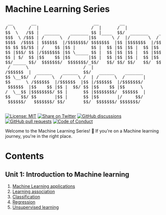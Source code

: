 # Machine Learning Series
<pre>
 __       __                      __        __                            __                                                __                           
/  \     /  |                    /  |      /  |                          /  |                                              /  |                          
$$  \   /$$ |  ______    _______ $$ |____  $$/  _______    ______        $$ |        ______    ______    ______   _______  $$/  _______    ______        
$$$  \ /$$$ | /      \  /       |$$      \ /  |/       \  /      \       $$ |       /      \  /      \  /      \ /       \ /  |/       \  /      \       
$$$$  /$$$$ | $$$$$$  |/$$$$$$$/ $$$$$$$  |$$ |$$$$$$$  |/$$$$$$  |      $$ |      /$$$$$$  | $$$$$$  |/$$$$$$  |$$$$$$$  |$$ |$$$$$$$  |/$$$$$$  |      
$$ $$ $$/$$ | /    $$ |$$ |      $$ |  $$ |$$ |$$ |  $$ |$$    $$ |      $$ |      $$    $$ | /    $$ |$$ |  $$/ $$ |  $$ |$$ |$$ |  $$ |$$ |  $$ |      
$$ |$$$/ $$ |/$$$$$$$ |$$ \_____ $$ |  $$ |$$ |$$ |  $$ |$$$$$$$$/       $$ |_____ $$$$$$$$/ /$$$$$$$ |$$ |      $$ |  $$ |$$ |$$ |  $$ |$$ \__$$ |      
$$ | $/  $$ |$$    $$ |$$       |$$ |  $$ |$$ |$$ |  $$ |$$       |      $$       |$$       |$$    $$ |$$ |      $$ |  $$ |$$ |$$ |  $$ |$$    $$ |      
$$/_____ $$/  $$$$$$$/  $$$$$$$/_$$/   $$/ $$/ $$/   $$/  $$$$$$$/       $$$$$$$$/  $$$$$$$/  $$$$$$$/ $$/       $$/   $$/ $$/ $$/   $$/  $$$$$$$ |      
 /      \                     /  |                                                                                                       /  \__$$ |      
/$$$$$$  |  ______    ______  $$/   ______    _______                                                                                    $$    $$/       
$$ \__$$/  /      \  /      \ /  | /      \  /       |                                                                                    $$$$$$/        
$$      \ /$$$$$$  |/$$$$$$  |$$ |/$$$$$$  |/$$$$$$$/                                                                                                    
 $$$$$$  |$$    $$ |$$ |  $$/ $$ |$$    $$ |$$      \                                                                                                    
/  \__$$ |$$$$$$$$/ $$ |      $$ |$$$$$$$$/  $$$$$$  |                                                                                                   
$$    $$/ $$       |$$ |      $$ |$$       |/     $$/                                                                                                    
 $$$$$$/   $$$$$$$/ $$/       $$/  $$$$$$$/ $$$$$$$/       

</pre>

 [![License: MIT](https://img.shields.io/badge/License-MIT-yellow.svg)](LICENSE)
[![Share on Twitter](https://img.shields.io/badge/-Share%20on%20Twitter-blue?logo=twitter&style=flat-square)](https://twitter.com/intent/tweet?text=https%3A%2F%2Fgithub.com%2Fwhoami-anoint%2FMachine-Learning-Series)
[![GitHub discussions](https://img.shields.io/github/discussions/whoami-anoint/Machine-Learning-Series)](https://github.com/whoami-anoint/Machine-Learning-Series/discussions)
[![GitHub pull requests](https://img.shields.io/github/issues-pr/whoami-anoint/Machine-Learning-Series)](https://github.com/whoami-anoint/Machine-Learning-Series/pulls)
[![Code of Conduct](https://img.shields.io/badge/Code%20of%20Conduct-Contributor%20Covenant-blue.svg)](CODE_OF_CONDUCT.md)

Welcome to the Machine Learning Series! 🚀 If you're on a Machine learning journey, you're in the right place.

# Contents
## Unit 1: Introduction to Machine learning 
1. [Machine Learning applications](/Unit%201/1_ml.md)
2. [Learning association]()
3. [Classification]()
4. [Regression]()
5. [Unsupervised learning]()

